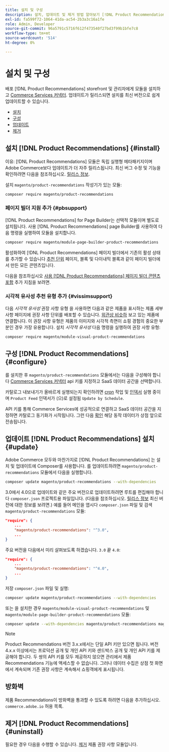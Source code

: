 ```yaml
---
title: 설치 및 구성
description: 설치, 업데이트 및 제거 방법 알아보기 [!DNL Product Recommendations].
exl-id: fa599f72-1064-41da-ac54-2b3a3c16a1fe
role: Admin, Developer
source-git-commit: 96a5791c5716f612f473540f27bd3f99b1bfe7c8
workflow-type: tm+mt
source-wordcount: '514'
ht-degree: 0%

---
```


# 설치 및 구성

배포 [!DNL Product Recommendations] storefront 및 관리자에게 모듈을 설치하고 [Commerce Services 커넥터](../landing/saas.md). 업데이트가 릴리스되면 설치를 최신 버전으로 쉽게 업데이트할 수 있습니다.

- [설치](#install)
- [구성](#configure)
- [업데이트](#update)
- [제거](#uninstall)

## 설치 [!DNL Product Recommendations] {#install}

이유: [!DNL Product Recommendations] 모듈은 독립 실행형 메타패키지이며 Adobe Commerce보다 업데이트가 더 자주 릴리스됩니다. 최신 버그 수정 및 기능을 확인하려면 다음을 참조하십시오. [릴리스 정보](release-notes.md).

설치 `magento/product-recommendations` 작성기가 있는 모듈:

```bash
composer require magento/product-recommendations
```

### 페이지 빌더 지원 추가 {#pbsupport}

[!DNL Product Recommendations] for Page Builder는 선택적 모듈이며 별도로 설치됩니다. 사용 [!DNL Product Recommendations] page Builder를 사용하여 다음 명령을 실행하여 모듈을 설치합니다.

```bash
composer require magento/module-page-builder-product-recommendations
```

활성화하여 [!DNL Product Recommendations] 페이지 빌더에서 기존의 활성 상태를 추가할 수 있습니다 [추천 단위](https://experienceleague.adobe.com/docs/commerce-admin/page-builder/add-content/recommendations.html) 페이지, 블록 및 다이내믹 블록과 같이 페이지 빌더에서 만든 모든 콘텐츠입니다.

다음을 참조하십시오 [사용 [!DNL Product Recommendations] 페이지 빌더 콘텐츠 포함](page-builder.md) 추가 지침을 보려면.

### 시각적 유사성 추천 유형 추가 {#vissimsupport}

다음 _시각적 유사성_ 권장 사항 유형 을 사용하면 다음과 같은 제품을 표시하는 제품 세부 사항 페이지에 권장 사항 단위를 배포할 수 있습니다. [외관상 비슷하](type.md#visualsim) 보고 있는 제품에 연결합니다. 이 권장 사항 유형은 제품의 이미지와 시각적 측면이 쇼핑 경험의 중요한 부분인 경우 가장 유용합니다. 설치 _시각적 유사성_ 다음 명령을 실행하여 권장 사항 유형:

```bash
composer require magento/module-visual-product-recommendations
```

## 구성 [!DNL Product Recommendations] {#configure}

를 설치한 후 `magento/product-recommendations` 모듈에서는 다음을 구성해야 합니다 [Commerce Services 커넥터](https://experienceleague.adobe.com/docs/commerce-admin/config/services/saas.html) api 키를 지정하고 SaaS 데이터 공간을 선택합니다.

카탈로그 내보내기가 올바르게 실행되는지 확인하려면 [cron](https://experienceleague.adobe.com/docs/commerce-operations/configuration-guide/cli/configure-cron-jobs.html) 작업 및 [인덱서](https://experienceleague.adobe.com/docs/commerce-operations/configuration-guide/cli/manage-indexers.html) 실행 중이며 `Product Feed` 인덱서가 (으)로 설정됨 `Update by Schedule`.

API 키를 통해 Commerce Services에 성공적으로 연결하고 SaaS 데이터 공간을 지정하면 카탈로그 동기화가 시작됩니다. 그런 다음 [확인](verify.md) 해당 동작 데이터가 상점 앞으로 전송됩니다.

## 업데이트 [!DNL Product Recommendations] 설치 {#update}

Adobe Commerce 모두와 마찬가지로 [!DNL Product Recommendations] 는 설치 및 업데이트에 Composer를 사용합니다. 를 업데이트하려면 `magento/product-recommendations` 모듈에서 다음을 실행합니다.

```bash
composer update magento/product-recommendations --with-dependencies
```

3.0에서 4.0으로 업데이트와 같은 주요 버전으로 업데이트하려면 루트를 편집해야 합니다 `composer.json` 프로젝트용 파일입니다. (다음을 참조하십시오. [릴리스 정보](release-notes.md) 최신 버전에 대한 정보를 보려면.) 예를 들어 메인을 엽시다 `composer.json` 파일 및 검색 `magento/product-recommendations` 모듈:

```json
"require": {
    ...
    "magento/product-recommendations": "^3.0",
    ...
}
```

주요 버전을 다음에서 미리 살펴보도록 하겠습니다. `3.0` 끝 `4.0`:

```json
"require": {
    ...
    "magento/product-recommendations": "^4.0",
    ...
}
```

저장 `composer.json` 파일 및 실행:

```bash
composer update magento/product-recommendations --with-dependencies
```

또는 을 설치한 경우 `magento/module-visual-product-recommendations` 및 `magento/module-page-builder-product-recommendations` 모듈:

```bash
composer update --with-dependencies magento/product-recommendations magento/module-visual-product-recommendations magento/module-page-builder-product-recommendations
```

>[!NOTE]
>
> Product Recommendations 버전 3.x.x에서는 단일 API 키만 있으면 됩니다. 버전 4.x.x 이상에서는 프로덕션 공개 및 개인 API 키와 샌드박스 공개 및 개인 API 키를 제공해야 합니다. 두 쌍의 API 키를 모두 제공하지 않으면 관리에서 제품 Recommendations 기능에 액세스할 수 없습니다. 그러나 데이터 수집은 상점 첫 화면에서 계속되며 기존 권장 사항은 계속해서 쇼핑객에게 표시됩니다.

## 방화벽

제품 Recommendations이 방화벽을 통과할 수 있도록 하려면 다음을 추가하십시오. `commerce.adobe.io` 허용 목록.

## 제거 [!DNL Product Recommendations] {#uninstall}

필요한 경우 다음을 수행할 수 있습니다. [제거](https://experienceleague.adobe.com/docs/commerce-operations/installation-guide/tutorials/uninstall-modules.html) 제품 권장 사항 모듈입니다.
